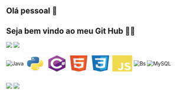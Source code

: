 ## Olá pessoal 🤝
## Seja bem vindo ao meu Git Hub 👋😁

<div>
  <a hef="https://github.com/LeonardoRodrigue">
     <img height="180em" src="https://github-readme-stats.vercel.app/api?username=LeonardoRodrigues&show_icons=true&theme=dark&include_all_comits=truecount_private=true"/>
     <img height="180em" src="https://github-readme-stats.vercel.app/api/top-langs/?username=LeonardoRodrigues&layout=compact&theme=dark"/>
</div>

<div style="display: inline_block"><br>
  <img align="center" alt="Java" height="45" width="55" src="https://cdn.jsdelivr.net/gh/devicons/devicon/icons/java/java-original.svg">
  <img align="center" alt="Python" height="45" width="55" src="https://raw.githubusercontent.com/devicons/devicon/master/icons/python/python-original.svg">
  <img align="center" alt="Csharp" height="45" width="55" src="https://raw.githubusercontent.com/devicons/devicon/master/icons/csharp/csharp-original.svg">
  <img align="center" alt="HTML" height="45" width="55" src="https://raw.githubusercontent.com/devicons/devicon/master/icons/html5/html5-original.svg">
  <img align="center" alt="CSS" height="45" width="55" src="https://raw.githubusercontent.com/devicons/devicon/master/icons/css3/css3-original.svg">
  <img align="center" alt="Js" height="45" width="55" src="https://raw.githubusercontent.com/devicons/devicon/master/icons/javascript/javascript-plain.svg">
  <img align="center" alt="Bs" height="45" width="55" src="https://cdn.jsdelivr.net/gh/devicons/devicon/icons/bootstrap/bootstrap-original.svg">
  <img align="center" alt="MySQL" height="45" width="55" src="https://cdn.jsdelivr.net/gh/devicons/devicon/icons/mysql/mysql-plain.svg"/>
  <br>
  
</div>
  
  ##

<div>
  <a href = "mailto:leoreis20060314@gmail.com"><img src="https://img.shields.io/badge/-Gmail-%23333?style=for-the-badge&logo=gmail&logoColor=white" target="_blank"></a>
  <a href = "www.linkedin.com/in/leonardo-rodrigues-591903243" target="_blank"><img src="https://img.shields.io/badge/-LinkedIn-%230077B5?style=for-the-badge&logo=linkedin&logoColor=white" target="_blank"></a>
</div>
